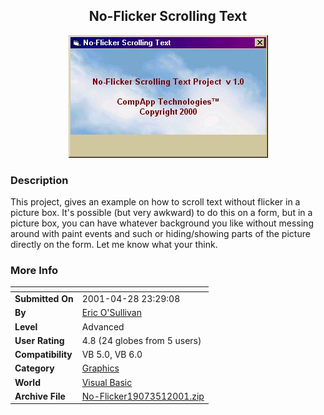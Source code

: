 ﻿<div align="center">

## No\-Flicker Scrolling Text

<img src="PIC200151719489442.jpg">
</div>

### Description

This project, gives an example on how to scroll text without flicker in a picture box. It's possible (but very awkward) to do this on a form, but in a picture box, you can have whatever background you like without messing around with paint events and such or hiding/showing parts of the picture directly on the form. Let me know what your think.
 
### More Info
 


<span>             |<span>
---                |---
**Submitted On**   |2001-04-28 23:29:08
**By**             |[Eric O'Sullivan](https://github.com/Planet-Source-Code/PSCIndex/blob/master/ByAuthor/eric-o-sullivan.md)
**Level**          |Advanced
**User Rating**    |4.8 (24 globes from 5 users)
**Compatibility**  |VB 5\.0, VB 6\.0
**Category**       |[Graphics](https://github.com/Planet-Source-Code/PSCIndex/blob/master/ByCategory/graphics__1-46.md)
**World**          |[Visual Basic](https://github.com/Planet-Source-Code/PSCIndex/blob/master/ByWorld/visual-basic.md)
**Archive File**   |[No\-Flicker19073512001\.zip](https://github.com/Planet-Source-Code/eric-o-sullivan-no-flicker-scrolling-text__1-22844/archive/master.zip)









